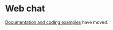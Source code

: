 # Web chat

[Documentation and coding examples](https://web-chat.global.assistant.watson.cloud.ibm.com/docs.html) have moved.
